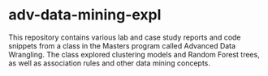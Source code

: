 # adv-data-mining-expl

This repository contains various lab and case study reports and code snippets from a class in the Masters program called Advanced Data Wrangling. The class explored clustering models and Random Forest trees, as well as association rules and other data mining concepts.
